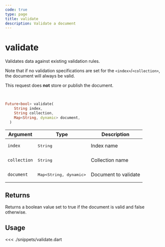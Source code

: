 ```yaml
---
code: true
type: page
title: validate
description: Validate a document
---
```


# validate

Validates data against existing validation rules.

Note that if no validation specifications are set for the `<index>`/`<collection>`, the document will always be valid.

This request does **not** store or publish the document.

<br/>

```dart
Future<bool> validate(
    String index,
    String collection,
    Map<String, dynamic> document,
  )
```

| Argument     | Type                                         | Description          |
| ------------ | -------------------------------------------- | -------------------- |
| `index`      | <pre>String</pre>                            | Index name           |
| `collection` | <pre>String</pre>                            | Collection name      |
| `document`   | <pre>Map<String, dynamic></pre> | Document to validate |

## Returns

Returns a boolean value set to true if the document is valid and false otherwise.

## Usage

<<< ./snippets/validate.dart